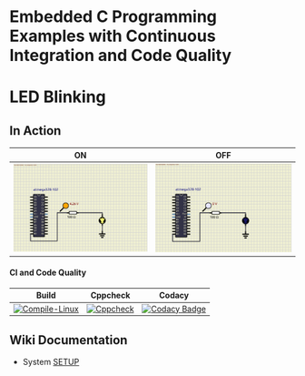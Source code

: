 # Embedded C Programming Examples with Continuous Integration and Code Quality

# LED Blinking 

## In Action

|ON|OFF|
|:--:|:--:|
|![ON](simulation/ON.png)|![OFF](simulation/OFF.png)|

#### CI and Code Quality

|Build|Cppcheck|Codacy|
|:--:|:--:|:--:|
|[![Compile-Linux](https://github.com/arunmaurya070/Embedded_activities/actions/workflows/Compile.yml/badge.svg)](https://github.com/arunmaurya070/Embedded_activities/actions/workflows/Compile.yml)|[![Cppcheck](https://github.com/arunmaurya070/Embedded_activities/actions/workflows/CodeQulaity.yml/badge.svg)](https://github.com/arunmaurya070/Embedded_activities/actions/workflows/CodeQulaity.yml)|[![Codacy Badge](https://app.codacy.com/project/badge/Grade/643b7ca2b2dc4daba1e700c216bb87d9)](https://www.codacy.com/gh/Bharathgopal/Emb-C/dashboard?utm_source=github.com&amp;utm_medium=referral&amp;utm_content=Bharathgopal/Emb-C&amp;utm_campaign=Badge_Grade)|

## Wiki Documentation
* System [SETUP](https://github.com/Bharathgopal/Emb-C/wiki)

